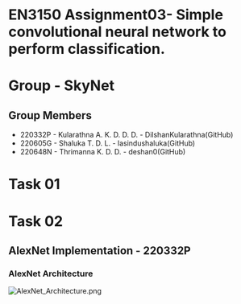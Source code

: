 # EN3150 Assignment03-  Simple convolutional neural network to perform classification.
# Group - SkyNet
## Group Members
- 220332P - Kularathna A. K. D. D. D. - DilshanKularathna(GitHub)
- 220605G - Shaluka T. D. L. - lasindushaluka(GitHub)
- 220648N - Thrimanna K. D. D. - deshan0(GitHub)

# Task 01

# Task 02
## AlexNet Implementation - 220332P
### AlexNet Architecture

![AlexNet_Architecture.png](attachment:AlexNet_Architecture.png)
